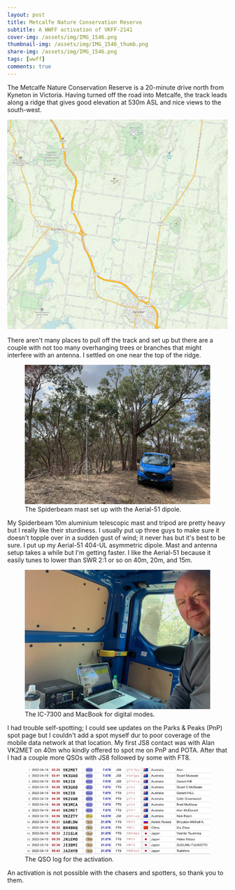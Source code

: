 ```yaml
---
layout: post
title: Metcalfe Nature Conservation Reserve
subtitle: A WWFF activation of VKFF-2141
cover-img: /assets/img/IMG_1546.png
thumbnail-img: /assets/img/IMG_1546_thumb.png
share-img: /assets/img/IMG_1546.png
tags: [wwff]
comments: true
---
```


The Metcalfe Nature Conservation Reserve is a 20-minute drive north from Kyneton in Victoria. Having turned off the road into Metcalfe, the track leads along a ridge that gives good elevation at 530m ASL and nice views to the south-west.

![Map](/assets/img/metcalfe-map.png)

There aren't many places to pull off the track and set up but there are a couple with not too many overhanging trees or branches that might interfere with an antenna. I settled on one near the top of the ridge.

<figure>
  <img src="/assets/img/IMG_1548.png" alt="antenna"/>
  <figcaption>The Spiderbeam mast set up with the Aerial-51 dipole.</figcaption>
</figure>

My Spiderbeam 10m aluminium telescopic mast and tripod are pretty heavy but I really like their sturdiness. I usually put up three guys to make sure it doesn't topple over in a sudden gust of wind; it never has but it's best to be sure. I put up my Aerial-51 404-UL asymmetric dipole. Mast and antenna setup takes a while but I'm getting faster. I like the Aerial-51 because it easily tunes to lower than SWR 2:1 or so on 40m, 20m, and 15m.

<figure>
  <img src="/assets/img/IMG_1551.png" alt="radio"/>
  <figcaption>The IC-7300 and MacBook for digital modes.</figcaption>
</figure>

I had trouble self-spotting; I could see updates on the Parks & Peaks (PnP) spot page but I couldn't add a spot myself dur to poor coverage of the mobile data network at that location. My first JS8 contact was with Alan VK2MET on 40m who kindly offered to spot me on PnP and POTA. After that I had a couple more QSOs with JS8 followed by some with FT8.

<figure>
  <img src="/assets/img/2022-04-10-qso-log.png" alt="radio"/>
  <figcaption>The QSO log for the activation.</figcaption>
</figure>

An activation is not possible with the chasers and spotters, so thank you to them.
